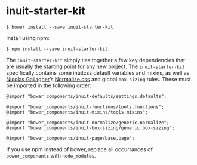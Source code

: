 # inuit-starter-kit

    $ bower install --save inuit-starter-kit

Install using npm:

    $ npm install --save inuit-starter-kit


The `inuit-starter-kit` simply ties together a few key dependencies that are
usually the starting point for any new project. The `inuit-starter-kit`
specifically contains some inuitcss default variables and mixins, as well as
[Nicolas Gallagher](https://twitter.com/necolas)’s
[Normalize.css](https://github.com/necolas/normalize.css) and global
`box-sizing` rules. These must be imported in the following order:

    @import "bower_components/inuit-defaults/settings.defaults";

    @import "bower_components/inuit-functions/tools.functions";
    @import "bower_components/inuit-mixins/tools.mixins";

    @import "bower_components/inuit-normalize/generic.normalize";
    @import "bower_components/inuit-box-sizing/generic.box-sizing";

    @import "bower_components/inuit-page/base.page";

If you use npm instead of bower, replace all occurrances of `bower_components`
with `node_modules`.
